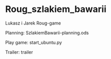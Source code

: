 # Roug_szlakiem_bawarii
Lukasz i Jarek Roug-game

Planning: SzlakiemBawarii-planning.ods




Play game: start_ubuntu.py




Trailer: trailer
